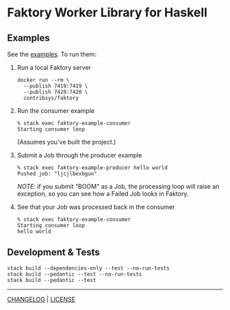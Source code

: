 # Faktory Worker Library for Haskell

## Examples

See the [examples](./examples). To run them:

1. Run a local Faktory server

   ```console
   docker run --rm \
     --publish 7419:7419 \
     --publish 7420:7420 \
     contribsys/faktory
   ```

1. Run the consumer example

   ```console
   % stack exec faktory-example-consumer
   Starting consumer loop
   ```

   (Assumes you've built the project.)

1. Submit a Job through the producer example

   ```console
   % stack exec faktory-example-producer hello world
   Pushed job: "ljcjlbexbgun"
   ```

   *NOTE*: if you submit "BOOM" as a Job, the processing loop will raise an
   exception, so you can see how a Failed Job looks in Faktory.

1. See that your Job was processed back in the consumer

   ```console
   % stack exec faktory-example-consumer
   Starting consumer loop
   hello world
   ```

## Development & Tests

```console
stack build --dependencies-only --test --no-run-tests
stack build --pedantic --test --no-run-tests
stack build --pedantic --test
```

---

[CHANGELOG](./CHANGELOG.md) | [LICENSE](./LICENSE)
